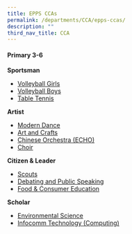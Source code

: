 ```yaml
---
title: EPPS CCAs
permalink: /departments/CCA/epps-ccas/
description: ""
third_nav_title: CCA
---
```

<!--### EPPS CCAs-->

#### Primary 3-6

**Sportsman**

* [Volleyball Girls](https://staging.d3975mj8dcgb9n.amplifyapp.com/cca/volleyball-girls/)
* [Volleyball Boys](https://staging.d3975mj8dcgb9n.amplifyapp.com/cca/voleyball-boys/)
* [Table Tennis](https://staging.d3975mj8dcgb9n.amplifyapp.com/cca/table-tennis/)

**Artist**

* [Modern Dance](https://staging.d3975mj8dcgb9n.amplifyapp.com/cca/modern-dance/)
* [Art and Crafts](https://staging.d3975mj8dcgb9n.amplifyapp.com/cca/art-and-crafts/)
* [Chinese Orchestra (ECHO)](https://staging.d3975mj8dcgb9n.amplifyapp.com/cca/chinese-orchestra-echo/)
* [Choir](https://staging.d3975mj8dcgb9n.amplifyapp.com/cca/choir/)

**Citizen &amp; Leader**

* [Scouts](https://staging.d3975mj8dcgb9n.amplifyapp.com/cca/scouts/)
* [Debating and Public Speaking](https://staging.d3975mj8dcgb9n.amplifyapp.com/cca/debating-and-public-speaking/)
* [Food &amp; Consumer Education](https://staging.d3975mj8dcgb9n.amplifyapp.com/cca/food-and-consumer-education/)

**Scholar**

* [Environmental Science](https://staging.d3975mj8dcgb9n.amplifyapp.com/cca/environmental-science/)
* [Infocomm Technology (Computing)](https://staging.d3975mj8dcgb9n.amplifyapp.com/cca/infocomm-technology-computing/)